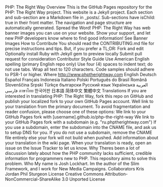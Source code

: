 PHP: The Right Way Overview This is the GitHub Pages repository for the PHP: The Right Way project. This website is a Jekyll project. Each section and sub-section are a Markdown file in _posts/. Sub-sections have isChild: true in their front matter. The navigation and page structure are automatically generated. Spread the Word! PHP: The Right Way has web banner images you can use on your website. Show your support, and let new PHP developers know where to find good information! See Banner Images How to Contribute You should read the CONTRIBUTING.md file for precise instructions and tips. But, if you prefer a TL;DR: Fork and edit Optionally install Ruby with Jekyll gem to preview locally Submit pull request for consideration Contributor Style Guide Use American English spelling (primary English repo only) Use four (4) spaces to indent text; do not use tabs. Wrap all text to 120 characters. Code samples should adhere to PSR-1 or higher. Where http://www.phptherightway.com English Deutsch Español Français Indonesia Italiano Polski Português do Brasil Română Slovenščina Srpski Türkçe български Русский язык Українська العربية فارسى ภาษาไทย 한국어판 日本語 简体中文 繁體中文 Translations If you are interested in translating PHP: The Right Way, fork this repo on GitHub and publish your localized fork to your own GitHub Pages account. Well link to your translation from the primary document. To avoid fragmentation and reader confusion, please choose one of these options: We link to your GitHub Pages fork with [username].github.io/php-the-right-way We link to your GitHub Pages fork with a subdomain (e.g. "ru.phptherightway.com") If you use a subdomain, enter the subdomain into the CNAME file, and ask us to setup DNS for you. If you do not use a subdomain, remove the CNAME file entirely else your fork will not build when pushed. Add information about your translation in the wiki page. When your translation is ready, open an issue on the Issue Tracker to let us know. Why Theres been a lot of discussion lately about how the PHP community lacks sufficient, credible information for programmers new to PHP. This repository aims to solve this problem. Who My name is Josh Lockhart. Im the author of the Slim Framework, and I work for New Media Campaigns. Collaborators Kris Jordan Phil Sturgeon License Creative Commons Attribution-NonCommercial-ShareAlike 3.0 Unported License